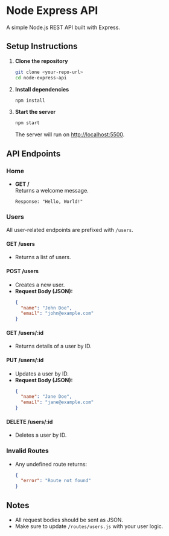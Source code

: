 # Node Express API

A simple Node.js REST API built with Express.

## Setup Instructions

1. **Clone the repository**
   ```sh
   git clone <your-repo-url>
   cd node-express-api
   ```

2. **Install dependencies**
   ```sh
   npm install
   ```

3. **Start the server**
   ```sh
   npm start
   ```
   The server will run on [http://localhost:5500](http://localhost:5500).

## API Endpoints

### Home

- **GET /**  
  Returns a welcome message.
  ```
  Response: "Hello, World!"
  ```

### Users

All user-related endpoints are prefixed with `/users`.

#### GET /users

- Returns a list of users.

#### POST /users

- Creates a new user.
- **Request Body (JSON):**
  ```json
  {
    "name": "John Doe",
    "email": "john@example.com"
  }
  ```

#### GET /users/:id

- Returns details of a user by ID.

#### PUT /users/:id

- Updates a user by ID.
- **Request Body (JSON):**
  ```json
  {
    "name": "Jane Doe",
    "email": "jane@example.com"
  }
  ```

#### DELETE /users/:id

- Deletes a user by ID.

### Invalid Routes

- Any undefined route returns:
  ```json
  {
    "error": "Route not found"
  }
  ```

## Notes

- All request bodies should be sent as JSON.
- Make sure to update `/routes/users.js` with your user logic.